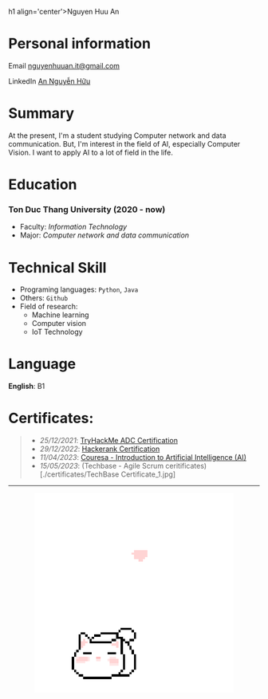 h1 align='center'>Nguyen Huu An</h1>

# Personal information
Email          <nguyenhuuan.it@gmail.com>

LinkedIn       [An Nguyễn Hữu](https://www.linkedin.com/in/nguyenhuuan-it/)

# Summary
At the present, I'm a student studying Computer network and data communication. But, I'm interest in the field of AI, especially Computer Vision. I want to apply AI to a lot of field in the life.

# Education
### Ton Duc Thang University (2020 - now)
+ Faculty: *Information Technology*
+ Major: *Computer network and data communication*


# Technical Skill
+ Programing languages: `Python`, `Java`
+ Others: `Github`
+ Field of research:
    - Machine learning
    - Computer vision
    - IoT Technology

# Language
**English**: B1

# Certificates:
>- *25/12/2021*: [TryHackMe ADC Certification](https://tryhackme-certificates.s3-eu-west-1.amazonaws.com/THM-HKVVJOIWJA.png)
>- *29/12/2022*: [Hackerank Certification](https://hackerrank.com/certificates/c3963cfc95f1)
>- *11/04/2023*: [Couresa - Introduction to Artificial Intelligence (AI)](https://www.coursera.org/account/accomplishments/certificate/PT7XSFWLJVH9)
>- *15/05/2023*: (Techbase - Agile Scrum ceritificates)[./certificates/TechBase Certificate_1.jpg]
___

<p align="center">
 <img src="cat_intro.gif" />
</p>
